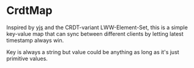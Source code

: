 # CrdtMap

Inspired by [yjs](https://github.com/yjs/yjs) and the CRDT-variant LWW-Element-Set, this is a simple key-value map that can sync between different clients by letting latest timestamp always win.

Key is always a string but value could be anything as long as it's just primitive values.
